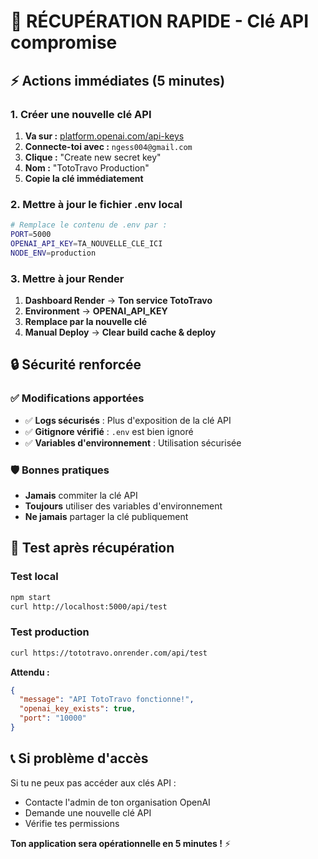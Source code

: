 # 🚨 RÉCUPÉRATION RAPIDE - Clé API compromise

## ⚡ Actions immédiates (5 minutes)

### 1. Créer une nouvelle clé API
1. **Va sur :** [platform.openai.com/api-keys](https://platform.openai.com/api-keys)
2. **Connecte-toi avec :** `ngess004@gmail.com`
3. **Clique :** "Create new secret key"
4. **Nom :** "TotoTravo Production"
5. **Copie la clé immédiatement**

### 2. Mettre à jour le fichier .env local
```bash
# Remplace le contenu de .env par :
PORT=5000
OPENAI_API_KEY=TA_NOUVELLE_CLE_ICI
NODE_ENV=production
```

### 3. Mettre à jour Render
1. **Dashboard Render** → **Ton service TotoTravo**
2. **Environment** → **OPENAI_API_KEY**
3. **Remplace par la nouvelle clé**
4. **Manual Deploy** → **Clear build cache & deploy**

## 🔒 Sécurité renforcée

### ✅ Modifications apportées
- ✅ **Logs sécurisés** : Plus d'exposition de la clé API
- ✅ **Gitignore vérifié** : `.env` est bien ignoré
- ✅ **Variables d'environnement** : Utilisation sécurisée

### 🛡️ Bonnes pratiques
- **Jamais** commiter la clé API
- **Toujours** utiliser des variables d'environnement
- **Ne jamais** partager la clé publiquement

## 🚀 Test après récupération

### Test local
```bash
npm start
curl http://localhost:5000/api/test
```

### Test production
```bash
curl https://tototravo.onrender.com/api/test
```

**Attendu :**
```json
{
  "message": "API TotoTravo fonctionne!",
  "openai_key_exists": true,
  "port": "10000"
}
```

## 📞 Si problème d'accès

Si tu ne peux pas accéder aux clés API :
- Contacte l'admin de ton organisation OpenAI
- Demande une nouvelle clé API
- Vérifie tes permissions

**Ton application sera opérationnelle en 5 minutes !** ⚡




